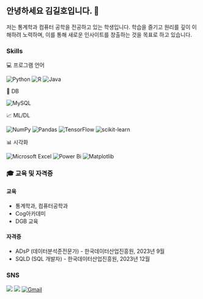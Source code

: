 ## 안녕하세요 김길호입니다. 👋

저는 통계학과 컴퓨터 공학을 전공하고 있는 학생입니다. 학습을 즐기고 원리를 깊이 이해하려 노력하며, 이를 통해 새로운 인사이트를 창출하는 것을 목표로 하고 있습니다.

### Skills
:computer: 프로그램 언어

![Python](https://img.shields.io/badge/python-3670A0?style=for-the-badge&logo=python&logoColor=ffdd54)
![R](https://img.shields.io/badge/r-%23276DC3.svg?style=for-the-badge&logo=r&logoColor=white)
![Java](https://img.shields.io/badge/Java-0064CD?style=for-the-badge&logo=Java&logoColor=white")

:floppy_disk: DB

![MySQL](https://img.shields.io/badge/mysql-4479A1.svg?style=for-the-badge&logo=mysql&logoColor=white)

:chart_with_upwards_trend: ML/DL

![NumPy](https://img.shields.io/badge/numpy-%23013243.svg?style=for-the-badge&logo=numpy&logoColor=white)
![Pandas](https://img.shields.io/badge/pandas-%23150458.svg?style=for-the-badge&logo=pandas&logoColor=white)
![TensorFlow](https://img.shields.io/badge/TensorFlow-%23FF6F00.svg?style=for-the-badge&logo=TensorFlow&logoColor=white)
![scikit-learn](https://img.shields.io/badge/scikit--learn-%23F7931E.svg?style=for-the-badge&logo=scikit-learn&logoColor=white)

:bar_chart: 시각화

![Microsoft Excel](https://img.shields.io/badge/Microsoft_Excel-217346?style=for-the-badge&logo=microsoft-excel&logoColor=white)
![Power Bi](https://img.shields.io/badge/power_bi-F2C811?style=for-the-badge&logo=powerbi&logoColor=black)
![Matplotlib](https://img.shields.io/badge/Matplotlib-%23ffffff.svg?style=for-the-badge&logo=Matplotlib&logoColor=black)

### :mortar_board: 교육 및 자격증

#### 교육
- 통계학과, 컴퓨터공학과
- Cog아카데미
- DGB 교육

#### 자격증
- ADsP (데이터분석준전문가) - 한국데이터산업진흥원, 2023년 9월
- SQLD (SQL 개발자) - 한국데이터산업진흥원, 2023년 12월

### SNS
<a href="https://velog.io/@burgur603/posts"><img src="https://img.shields.io/badge/Tech%20Blog-11B48A?style=for-the-badge&logo=Vimeo&logoColor=white&link=https://velog.io/@burgur603/posts"/></a>
<a href="https://www.linkedin.com/in/%EA%B8%B8%ED%98%B8-%EA%B9%80-038bba2a7/"><img src="https://img.shields.io/badge/linkedin-%230077B5.svg?style=for-the-badge&logo=linkedin&logoColor=white&link=https://www.linkedin.com/in/%EA%B8%B8%ED%98%B8-%EA%B9%80-038bba2a7/"/></a>
[![Gmail](https://img.shields.io/badge/Gmail-D14836?style=for-the-badge&logo=gmail&logoColor=white)](mailto:kilho603@gmail.com)
